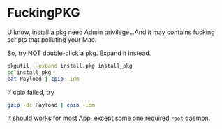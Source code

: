 # FuckingPKG

U know, install a pkg need Admin privilege...And it may contains fucking scripts that polluting your Mac.

So, try NOT double-click a pkg. Expand it instead.
```bash
pkgutil --expand install.pkg install_pkg
cd install_pkg
cat Payload | cpio -idm
```

If cpio failed, try
```bash
gzip -dc Payload | cpio -idm
```

It should works for most App, except some one required ```root``` daemon.
